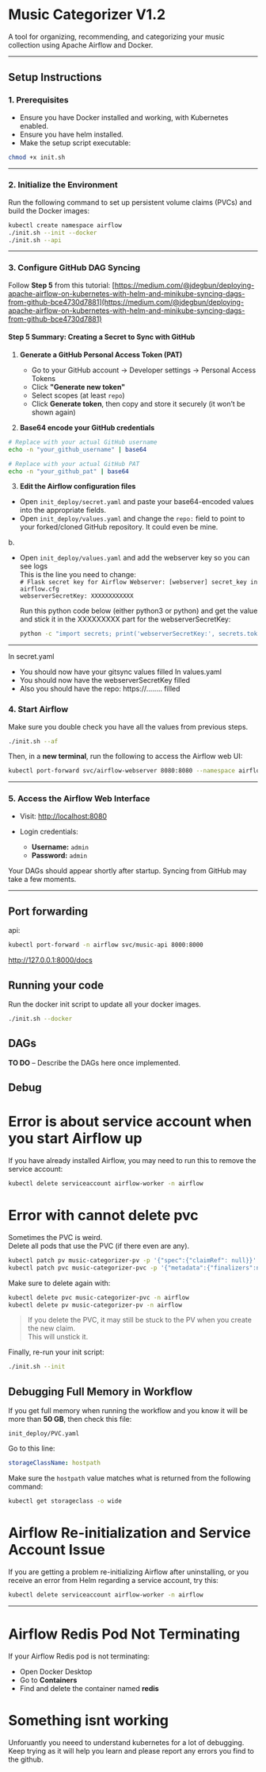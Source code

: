 # Music Categorizer V1.2

A tool for organizing, recommending, and categorizing your music collection using Apache Airflow and Docker.

---

## Setup Instructions

### 1. Prerequisites

* Ensure you have Docker installed and working, with Kubernetes enabled.
* Ensure you have helm installed.
* Make the setup script executable:

```bash
chmod +x init.sh
```

---

### 2. Initialize the Environment

Run the following command to set up persistent volume claims (PVCs) and build the Docker images:

```bash
kubectl create namespace airflow
./init.sh --init --docker
./init.sh --api
```

---

### 3. Configure GitHub DAG Syncing

Follow **Step 5** from this tutorial:
[https://medium.com/@jdegbun/deploying-apache-airflow-on-kubernetes-with-helm-and-minikube-syncing-dags-from-github-bce4730d7881](https://medium.com/@jdegbun/deploying-apache-airflow-on-kubernetes-with-helm-and-minikube-syncing-dags-from-github-bce4730d7881)

#### Step 5 Summary: Creating a Secret to Sync with GitHub

1. **Generate a GitHub Personal Access Token (PAT)**

   * Go to your GitHub account → Developer settings → Personal Access Tokens
   * Click **"Generate new token"**
   * Select scopes (at least `repo`)
   * Click **Generate token**, then copy and store it securely (it won’t be shown again)

2. **Base64 encode your GitHub credentials**

```bash
# Replace with your actual GitHub username
echo -n "your_github_username" | base64

# Replace with your actual GitHub PAT
echo -n "your_github_pat" | base64
```

3. **Edit the Airflow configuration files**

* Open `init_deploy/secret.yaml` and paste your base64-encoded values into the appropriate fields.
* Open `init_deploy/values.yaml` and change the `repo:` field to point to your forked/cloned GitHub repository. It could even be mine.

b.  
* Open `init_deploy/values.yaml` and add the webserver key so you can see logs  
  This is the line you need to change:  
  `# Flask secret key for Airflow Webserver: [webserver] secret_key in airflow.cfg`  
  `webserverSecretKey: XXXXXXXXXXXX`  

  Run this python code below (either python3 or python) and get the value and stick it in the XXXXXXXXX part for the webserverSecretKey:
  ```bash
  python -c "import secrets; print('webserverSecretKey:', secrets.token_hex(32))"

---
In secret.yaml
- You should now have your gitsync values filled
In values.yaml
- You should now have the webserverSecretKey filled
- Also you should have the repo: https://........ filled

### 4. Start Airflow
Make sure you double check you have all the values from previous steps. 

```bash
./init.sh --af
```

Then, in a **new terminal**, run the following to access the Airflow web UI:

```bash
kubectl port-forward svc/airflow-webserver 8080:8080 --namespace airflow
```

---

### 5. Access the Airflow Web Interface

* Visit: [http://localhost:8080](http://localhost:8080)
* Login credentials:

  * **Username:** `admin`
  * **Password:** `admin`

Your DAGs should appear shortly after startup. Syncing from GitHub may take a few moments.

---

## Port forwarding
api:
```bash
kubectl port-forward -n airflow svc/music-api 8000:8000
```
http://127.0.0.1:8000/docs

## Running your code
Run the docker init script to update all your docker images.
```bash
./init.sh --docker
```

## DAGs

**TO DO** – Describe the DAGs here once implemented.


## Debug

# Error is about service account when you start Airflow up

If you have already installed Airflow, you may need to run this to remove the service account:

```bash
kubectl delete serviceaccount airflow-worker -n airflow
```

# Error with cannot delete pvc

Sometimes the PVC is weird.  
Delete all pods that use the PVC (if there even are any).

```bash
kubectl patch pv music-categorizer-pv -p '{"spec":{"claimRef": null}}' -n airflow
kubectl patch pvc music-categorizer-pvc -p '{"metadata":{"finalizers":null}}' --type=merge -n airflow
```

Make sure to delete again with:

```bash
kubectl delete pvc music-categorizer-pvc -n airflow
kubectl delete pv music-categorizer-pv -n airflow
```

> If you delete the PVC, it may still be stuck to the PV when you create the new claim.  
> This will unstick it.

Finally, re-run your init script:

```bash
./init.sh --init
```

## Debugging Full Memory in Workflow

If you get full memory when running the workflow and you know it will be more than **50 GB**, then check this file:

```
init_deploy/PVC.yaml
```

Go to this line:

```yaml
storageClassName: hostpath
```

Make sure the `hostpath` value matches what is returned from the following command:

```sh
kubectl get storageclass -o wide
```

# Airflow Re-initialization and Service Account Issue

If you are getting a problem re-initializing Airflow after uninstalling, or you receive an error from Helm regarding a service account, try this:

```bash
kubectl delete serviceaccount airflow-worker -n airflow
```

---

# Airflow Redis Pod Not Terminating

If your Airflow Redis pod is not terminating:

- Open Docker Desktop
- Go to **Containers**
- Find and delete the container named **redis**

# Something isnt working

Unforuantly you neeed to understand kubernetes for a lot of debugging. Keep trying as it will help you learn and please report any errors you find to the github.

